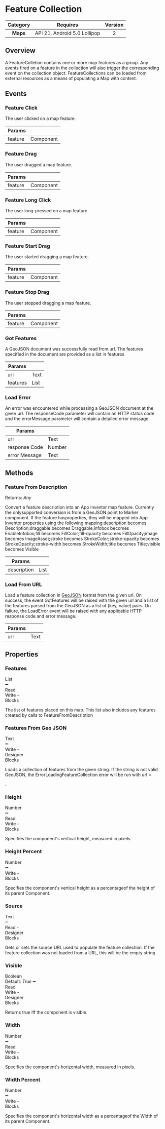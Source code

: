 # Feature Collection

| Category | Requires | Version |
|:--------:|:-------:|:--------:|
|**Maps**|<span class="chip chip-any">API 21, Android 5.0 Lollipop</span>|<span class="chip chip-number">2</span>|

## Overview

A FeatureColletion contains one or more map features as a group. Any events fired on a feature in the collection will also trigger the corresponding event on the collection object. FeatureCollections can be loaded from external resources as a means of populating a Map with content.

## Events

### Feature Click

The user clicked on a map feature.

<div class="block" ai2-block="event" not-rendered="true" value="%7B%22componentName%22:%20%22Feature%20Collection%22,%20%22name%22:%20%22Feature%20Click%22,%20%22param%22:%20%5B%22feature%22%5D%7D"></div>

| Params | []() |
|--------|------|
|feature|<span class="chip chip-component">Component</span>|

### Feature Drag

The user dragged a map feature.

<div class="block" ai2-block="event" not-rendered="true" value="%7B%22componentName%22:%20%22Feature%20Collection%22,%20%22name%22:%20%22Feature%20Drag%22,%20%22param%22:%20%5B%22feature%22%5D%7D"></div>

| Params | []() |
|--------|------|
|feature|<span class="chip chip-component">Component</span>|

### Feature Long Click

The user long-pressed on a map feature.

<div class="block" ai2-block="event" not-rendered="true" value="%7B%22componentName%22:%20%22Feature%20Collection%22,%20%22name%22:%20%22Feature%20Long%20Click%22,%20%22param%22:%20%5B%22feature%22%5D%7D"></div>

| Params | []() |
|--------|------|
|feature|<span class="chip chip-component">Component</span>|

### Feature Start Drag

The user started dragging a map feature.

<div class="block" ai2-block="event" not-rendered="true" value="%7B%22componentName%22:%20%22Feature%20Collection%22,%20%22name%22:%20%22Feature%20Start%20Drag%22,%20%22param%22:%20%5B%22feature%22%5D%7D"></div>

| Params | []() |
|--------|------|
|feature|<span class="chip chip-component">Component</span>|

### Feature Stop Drag

The user stopped dragging a map feature.

<div class="block" ai2-block="event" not-rendered="true" value="%7B%22componentName%22:%20%22Feature%20Collection%22,%20%22name%22:%20%22Feature%20Stop%20Drag%22,%20%22param%22:%20%5B%22feature%22%5D%7D"></div>

| Params | []() |
|--------|------|
|feature|<span class="chip chip-component">Component</span>|

### Got Features

A GeoJSON document was successfully read from url. The features specified in the document are provided as a list in features.

<div class="block" ai2-block="event" not-rendered="true" value="%7B%22componentName%22:%20%22Feature%20Collection%22,%20%22name%22:%20%22Got%20Features%22,%20%22param%22:%20%5B%22url%22,%20%22features%22%5D%7D"></div>

| Params | []() |
|--------|------|
|url|<span class="chip chip-text">Text</span>|
|features|<span class="chip chip-list">List</span>|

### Load Error

An error was encountered while processing a GeoJSON document at the given url. The responseCode parameter will contain an HTTP status code and the errorMessage parameter will contain a detailed error message.

<div class="block" ai2-block="event" not-rendered="true" value="%7B%22componentName%22:%20%22Feature%20Collection%22,%20%22name%22:%20%22Load%20Error%22,%20%22param%22:%20%5B%22url%22,%20%22response%20Code%22,%20%22error%20Message%22%5D%7D"></div>

| Params | []() |
|--------|------|
|url|<span class="chip chip-text">Text</span>|
|response Code|<span class="chip chip-number">Number</span>|
|error Message|<span class="chip chip-text">Text</span>|

## Methods

### Feature From Description

<span class="chip chip-any">Returns: <i>Any</i></span>

Convert a feature description into an App Inventor map feature. Currently the onlysupported conversion is from a GeoJSON point to Marker component. If the feature hasproperties, they will be mapped into App Inventor properties using the following mapping:description becomes Description;draggable becomes Draggable;infobox becomes EnableInfobox;fill becomes FillColor;fill-opacity becomes FillOpacity;image becomes ImageAsset;stroke becomes StrokeColor;stroke-opacity becomes StrokeOpacity;stroke-width becomes StrokeWidth;title becomes Title;visible becomes Visible

<div class="block" ai2-block="method" not-rendered="true" value="%7B%22componentName%22:%20%22Feature%20Collection%22,%20%22name%22:%20%22Feature%20From%20Description%22,%20%22output%22:%20true,%20%22param%22:%20%5B%22description%22%5D%7D"></div>

| Params | []() |
|--------|------|
|description|<span class="chip chip-list">List</span>|

### Load From URL

Load a feature collection in [GeoJSON](https://en.wikipedia.org/wiki/GeoJSON) format from the given url. On success, the event GotFeatures will be raised with the given url and a list of the features parsed from the GeoJSON as a list of (key, value) pairs. On failure, the LoadError event will be raised with any applicable HTTP response code and error message.

<div class="block" ai2-block="method" not-rendered="true" value="%7B%22componentName%22:%20%22Feature%20Collection%22,%20%22name%22:%20%22Load%20From%20URL%22,%20%22output%22:%20false,%20%22param%22:%20%5B%22url%22%5D%7D"></div>

| Params | []() |
|--------|------|
|url|<span class="chip chip-text">Text</span>|

## Properties

### Features

<span style="user-select: none; white-space:pre-wrap;"><span class="chip chip-list">List</span> :heavy_minus_sign: <span class="chip chip-rw">Read</span> <span class="chip chip-rw">Write</span>  - <span class="chip chip-bd">Blocks</span></span>

The list of features placed on this map. This list also includes any features created by calls to FeatureFromDescription

<div class="block" ai2-block="property" not-rendered="true" value="%7B%22componentName%22:%20%22Feature%20Collection%22,%20%22name%22:%20%22Features%22,%20%22getter%22:%20true%7D"></div>
<div class="block" ai2-block="property" not-rendered="true" value="%7B%22componentName%22:%20%22Feature%20Collection%22,%20%22name%22:%20%22Features%22,%20%22getter%22:%20false%7D"></div>

### Features From Geo JSON

<span style="user-select: none; white-space:pre-wrap;"><span class="chip chip-text">Text</span> :heavy_minus_sign: <span class="chip chip-rw">Write</span>  - <span class="chip chip-bd">Designer</span> <span class="chip chip-bd">Blocks</span></span>

Loads a collection of features from the given string. If the string is not valid GeoJSON, the ErrorLoadingFeatureCollection error will be run with url = 

<string>.</string>

<div class="block" ai2-block="property" not-rendered="true" value="%7B%22componentName%22:%20%22Feature%20Collection%22,%20%22name%22:%20%22Features%20From%20Geo%20JSON%22,%20%22getter%22:%20false%7D"></div>

### Height

<span style="user-select: none; white-space:pre-wrap;"><span class="chip chip-number">Number</span> :heavy_minus_sign: <span class="chip chip-rw">Read</span> <span class="chip chip-rw">Write</span>  - <span class="chip chip-bd">Blocks</span></span>

Specifies the component's vertical height, measured in pixels.

<div class="block" ai2-block="property" not-rendered="true" value="%7B%22componentName%22:%20%22Feature%20Collection%22,%20%22name%22:%20%22Height%22,%20%22getter%22:%20true%7D"></div>
<div class="block" ai2-block="property" not-rendered="true" value="%7B%22componentName%22:%20%22Feature%20Collection%22,%20%22name%22:%20%22Height%22,%20%22getter%22:%20false%7D"></div>

### Height Percent

<span style="user-select: none; white-space:pre-wrap;"><span class="chip chip-number">Number</span> :heavy_minus_sign: <span class="chip chip-rw">Write</span>  - <span class="chip chip-bd">Blocks</span></span>

Specifies the component's vertical height as a percentageof the height of its parent Component.

<div class="block" ai2-block="property" not-rendered="true" value="%7B%22componentName%22:%20%22Feature%20Collection%22,%20%22name%22:%20%22Height%20Percent%22,%20%22getter%22:%20false%7D"></div>

### Source

<span style="user-select: none; white-space:pre-wrap;"><span class="chip chip-text">Text</span> :heavy_minus_sign: <span class="chip chip-rw">Read</span>  - <span class="chip chip-bd">Designer</span> <span class="chip chip-bd">Blocks</span></span>

Gets or sets the source URL used to populate the feature collection. If the feature collection was not loaded from a URL, this will be the empty string.

<div class="block" ai2-block="property" not-rendered="true" value="%7B%22componentName%22:%20%22Feature%20Collection%22,%20%22name%22:%20%22Source%22,%20%22getter%22:%20true%7D"></div>

### Visible

<span style="user-select: none; white-space:pre-wrap;"><span class="chip chip-boolean">Boolean</span> <span class="chip chip-boolean">Default: <i>True</i></span> :heavy_minus_sign: <span class="chip chip-rw">Read</span> <span class="chip chip-rw">Write</span>  - <span class="chip chip-bd">Designer</span> <span class="chip chip-bd">Blocks</span></span>

Returns true iff the component is visible.

<div class="block" ai2-block="property" not-rendered="true" value="%7B%22componentName%22:%20%22Feature%20Collection%22,%20%22name%22:%20%22Visible%22,%20%22getter%22:%20true%7D"></div>
<div class="block" ai2-block="property" not-rendered="true" value="%7B%22componentName%22:%20%22Feature%20Collection%22,%20%22name%22:%20%22Visible%22,%20%22getter%22:%20false%7D"></div>

### Width

<span style="user-select: none; white-space:pre-wrap;"><span class="chip chip-number">Number</span> :heavy_minus_sign: <span class="chip chip-rw">Read</span> <span class="chip chip-rw">Write</span>  - <span class="chip chip-bd">Blocks</span></span>

Specifies the component's horizontal width, measured in pixels.

<div class="block" ai2-block="property" not-rendered="true" value="%7B%22componentName%22:%20%22Feature%20Collection%22,%20%22name%22:%20%22Width%22,%20%22getter%22:%20true%7D"></div>
<div class="block" ai2-block="property" not-rendered="true" value="%7B%22componentName%22:%20%22Feature%20Collection%22,%20%22name%22:%20%22Width%22,%20%22getter%22:%20false%7D"></div>

### Width Percent

<span style="user-select: none; white-space:pre-wrap;"><span class="chip chip-number">Number</span> :heavy_minus_sign: <span class="chip chip-rw">Write</span>  - <span class="chip chip-bd">Blocks</span></span>

Specifies the component's horizontal width as a percentageof the Width of its parent Component.

<div class="block" ai2-block="property" not-rendered="true" value="%7B%22componentName%22:%20%22Feature%20Collection%22,%20%22name%22:%20%22Width%20Percent%22,%20%22getter%22:%20false%7D"></div>
